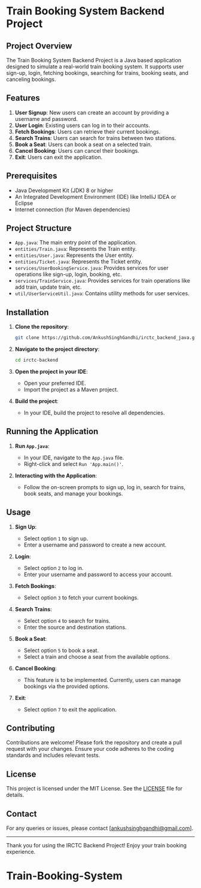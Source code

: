 

# Train Booking System Backend Project

## Project Overview

The Train Booking System Backend Project is a Java based application designed to simulate a real-world train booking system. It supports user sign-up, login, fetching bookings, searching for trains, booking seats, and canceling bookings.

## Features

1. **User Signup**: New users can create an account by providing a username and password.
2. **User Login**: Existing users can log in to their accounts.
3. **Fetch Bookings**: Users can retrieve their current bookings.
4. **Search Trains**: Users can search for trains between two stations.
5. **Book a Seat**: Users can book a seat on a selected train.
6. **Cancel Booking**: Users can cancel their bookings.
7. **Exit**: Users can exit the application.

## Prerequisites

- Java Development Kit (JDK) 8 or higher
- An Integrated Development Environment (IDE) like IntelliJ IDEA or Eclipse
- Internet connection (for Maven dependencies)

## Project Structure

- `App.java`: The main entry point of the application.
- `entities/Train.java`: Represents the Train entity.
- `entities/User.java`: Represents the User entity.
- `entities/Ticket.java`: Represents the Ticket entity.
- `services/UserBookingService.java`: Provides services for user operations like sign-up, login, booking, etc.
- `services/TrainService.java`: Provides services for train operations like add train, update train, etc.
- `util/UserServiceUtil.java`: Contains utility methods for user services.

## Installation

1. **Clone the repository**:

    ```bash
    git clone https://github.com/AnkushSinghGandhi/irctc_backend_java.git
    ```

2. **Navigate to the project directory**:

    ```bash
    cd irctc-backend
    ```

3. **Open the project in your IDE**:

    - Open your preferred IDE.
    - Import the project as a Maven project.

4. **Build the project**:

    - In your IDE, build the project to resolve all dependencies.

## Running the Application

1. **Run `App.java`**:

    - In your IDE, navigate to the `App.java` file.
    - Right-click and select `Run 'App.main()'`.

2. **Interacting with the Application**:

    - Follow the on-screen prompts to sign up, log in, search for trains, book seats, and manage your bookings.

## Usage

1. **Sign Up**:

    - Select option `1` to sign up.
    - Enter a username and password to create a new account.

2. **Login**:

    - Select option `2` to log in.
    - Enter your username and password to access your account.

3. **Fetch Bookings**:

    - Select option `3` to fetch your current bookings.

4. **Search Trains**:

    - Select option `4` to search for trains.
    - Enter the source and destination stations.

5. **Book a Seat**:

    - Select option `5` to book a seat.
    - Select a train and choose a seat from the available options.

6. **Cancel Booking**:

    - This feature is to be implemented. Currently, users can manage bookings via the provided options.

7. **Exit**:

    - Select option `7` to exit the application.

## Contributing

Contributions are welcome! Please fork the repository and create a pull request with your changes. Ensure your code adheres to the coding standards and includes relevant tests.

## License

This project is licensed under the MIT License. See the [LICENSE](LICENSE) file for details.

## Contact

For any queries or issues, please contact [ankushsinghgandhi@gmail.com].

---

Thank you for using the IRCTC Backend Project! Enjoy your train booking experience.
# Train-Booking-System
